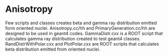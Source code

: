# Anisotropy
Few scripts and classes creates beta and gamma ray distribution emitted form oriented nuclei.
Anisotropy.cc/hh and PrimaryGeneration.cc/hh are designed to be used in geant4 codes.
GammaDistr.cxx is a ROOT script that calculates gamma ray distribution created 
to test geant4 classes.
RandDistrWithPolar.cxx and PlotPolar.cxx are ROOT scripts that calculates beta distribution
emitted from oriented nuclei.

